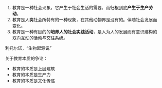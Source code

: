 1. 教育是一种社会现象，它产生于社会生活的需要，而归根到底**产生于生产劳动**。
2. 教育是人类社会所特有的一种现象，在其他动物界是没有的。伴随社会发展而变化。
3. 教育是一种有目的的**培养人的社会实践活动**，是人为人的发展而有意识建构的双向互动的活动与交往系统。

利托尔诺，“生物起源说”

关于教育本质的争论：
- 教育的本质是上层建筑
- 教育的本质是生产力
- 教育的本质是文化传递